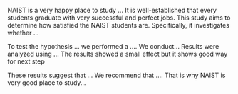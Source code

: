 NAIST is a very happy place to study ...
It is well-established that every students graduate with very successful and perfect jobs.  This study aims to determine how satisfied the NAIST students are. Specifically, it investigates whether ... 


To test the hypothesis ... we performed a .... 
We conduct...
Results were analyzed using ... The results showed a small effect but it shows good way for next step


These results suggest that ... We recommend that .... That is why NAIST is very good place to study...
